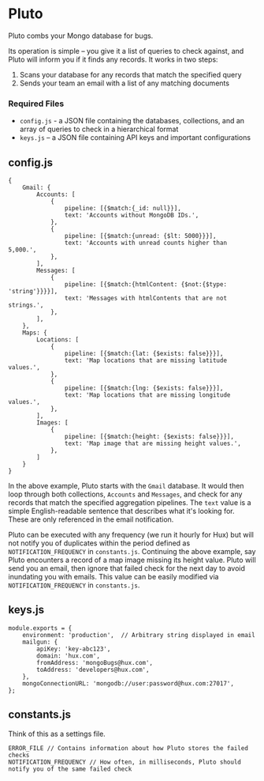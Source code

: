 # Pluto

Pluto combs your Mongo database for bugs.

Its operation is simple – you give it a list of queries to check against, and Pluto will inform you if it finds any records. It works in two steps:

1. Scans your database for any records that match the specified query
2. Sends your team an email with a list of any matching documents

### Required Files
- `config.js` - a JSON file containing the databases, collections, and an array of queries to check in a hierarchical format
- `keys.js` – a JSON file containing API keys and important configurations

## config.js
```
{
	Gmail: {
		Accounts: [
			{
				pipeline: [{$match:{_id: null}}],
				text: 'Accounts without MongoDB IDs.',
			},
			{
				pipeline: [{$match:{unread: {$lt: 5000}}}],
				text: 'Accounts with unread counts higher than 5,000.',
			},
		],
		Messages: [
			{
				pipeline: [{$match:{htmlContent: {$not:{$type: 'string'}}}}],
				text: 'Messages with htmlContents that are not strings.',
			},
		],
	},
	Maps: {
		Locations: [
			{
				pipeline: [{$match:{lat: {$exists: false}}}],
				text: 'Map locations that are missing latitude values.',
			},
			{
				pipeline: [{$match:{lng: {$exists: false}}}],
				text: 'Map locations that are missing longitude values.',
			},
		],
		Images: [
			{
				pipeline: [{$match:{height: {$exists: false}}}],
				text: 'Map image that are missing height values.',
			},
		]
	}
}
```

In the above example, Pluto starts with the `Gmail` database. It would then loop through both collections, `Accounts` and `Messages`, and check for any records that match the specified aggregation pipelines.  The `text` value is a simple English-readable sentence that describes what it's looking for. These are only referenced in the email notification.

Pluto can be executed with any frequency (we run it hourly for Hux) but will not notify you of duplicates within the period defined as `NOTIFICATION_FREQUENCY` in `constants.js`. Continuing the above example, say Pluto encounters a record of a map image missing its height value. Pluto will send you an email, then ignore that failed check for the next day to avoid inundating you with emails. This value can be easily modified via `NOTIFICATION_FREQUENCY` in `constants.js`.

## keys.js
```
module.exports = {
	environment: 'production',	// Arbitrary string displayed in email
	mailgun: {
		apiKey: 'key-abc123',
		domain: 'hux.com',
		fromAddress: 'mongoBugs@hux.com',
		toAddress: 'developers@hux.com',
	},
	mongoConnectionURL: 'mongodb://user:password@hux.com:27017',
};
```

## constants.js
Think of this as a settings file.
```
ERROR_FILE // Contains information about how Pluto stores the failed checks
NOTIFICATION_FREQUENCY // How often, in milliseconds, Pluto should notify you of the same failed check
```